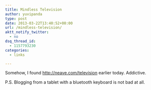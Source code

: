 ```yaml
---
title: Mindless Television
author: yuvipanda
type: post
date: 2013-03-22T13:40:52+00:00
url: /mindless-television/
aktt_notify_twitter:
  - no
dsq_thread_id:
  - 1157793230
categories:
  - links

---
```

Somehow, I found <http://neave.com/television> earlier today. Addictive.

P.S. Blogging from a tablet with a bluetooth keyboard is not bad at all.